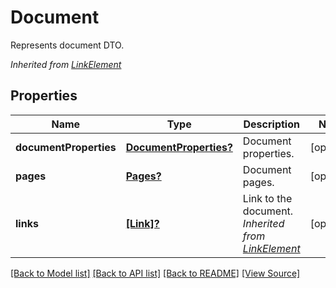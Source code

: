 ﻿# Document
Represents document DTO.

*Inherited from [LinkElement](LinkElement.md)*
## Properties
Name | Type | Description | Notes
------------ | ------------- | ------------- | -------------
**documentProperties** | [**DocumentProperties?**](DocumentProperties.md) | Document properties. | [optional]
**pages** | [**Pages?**](Pages.md) | Document pages. | [optional]
**links** | [**[Link]?**](Link.md) | Link to the document.<br />*Inherited from [LinkElement](LinkElement.md)* | [optional]

[[Back to Model list]](../README.md#documentation-for-models) [[Back to API list]](../README.md#documentation-for-api-endpoints) [[Back to README]](../README.md) [[View Source]](../AsposePdfCloud/Models/Document.swift)

